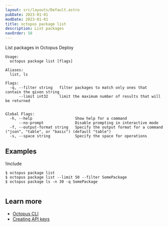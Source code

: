 ```yaml
---
layout: src/layouts/Default.astro
pubDate: 2023-01-01
modDate: 2023-01-01
title: octopus package list
description: List packages
navOrder: 58
---
```


List packages in Octopus Deploy


```
Usage:
  octopus package list [flags]

Aliases:
  list, ls

Flags:
  -q, --filter string   filter packages to match only ones that contain the given string
      --limit int32     limit the maximum number of results that will be returned


Global Flags:
  -h, --help                   Show help for a command
      --no-prompt              Disable prompting in interactive mode
  -f, --output-format string   Specify the output format for a command ("json", "table", or "basic") (default "table")
  -s, --space string           Specify the space for operations

```

## Examples

!include <samples-instance>


```
$ octopus package list
$ octopus package list --limit 50 --filter SomePackage
$ octopus package ls -n 30 -q SomePackage


```

## Learn more

- [Octopus CLI](/docs/octopus-rest-api/cli/)
- [Creating API keys](/docs/octopus-rest-api/how-to-create-an-api-key/)